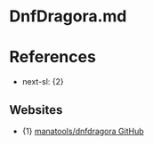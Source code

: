 # DnfDragora.md

# References

* next-sl: {2}

## Websites

* {1} [manatools/dnfdragora GitHub](https://github.com/manatools/dnfdragora)

